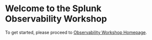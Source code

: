 # Welcome to the Splunk Observability Workshop

To get started, please proceed to [Observability Workshop Homepage](https://signalfx.github.io/observability-workshop/).


